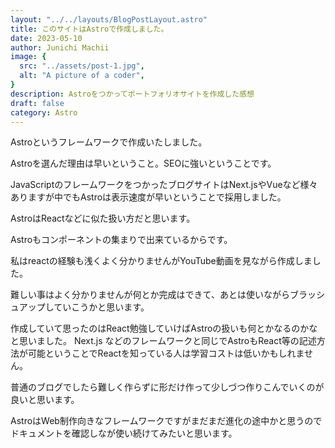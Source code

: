 ```yaml
---
layout: "../../layouts/BlogPostLayout.astro"
title: このサイトはAstroで作成しました。
date: 2023-05-10
author: Junichi Machii
image: {
  src: "../assets/post-1.jpg",
  alt: "A picture of a coder",
}
description: Astroをつかってポートフォリオサイトを作成した感想
draft: false
category: Astro
---
```


Astroというフレームワークで作成いたしました。

Astroを選んだ理由は早いということ。SEOに強いということです。

JavaScriptのフレームワークをつかったブログサイトはNext.jsやVueなど様々ありますが中でもAstroは表示速度が早いということで採用しました。

AstroはReactなどに似た扱い方だと思います。

Astroもコンポーネントの集まりで出来ているからです。


私はreactの経験も浅くよく分かりませんがYouTube動画を見ながら作成しました。

難しい事はよく分かりませんが何とか完成はできて、あとは使いながらブラッシュアップしていこうかと思います。

作成していて思ったのはReact勉強していけばAstroの扱いも何とかなるのかなと思いました。
Next.js などのフレームワークと同じでAstroもReact等の記述方法が可能ということでReactを知っている人は学習コストは低いかもしれません。

普通のブログでしたら難しく作らずに形だけ作って少しづつ作りこんでいくのが良いと思います。

AstroはWeb制作向きなフレームワークですがまだまだ進化の途中かと思うのでドキュメントを確認しなが使い続けてみたいと思います。